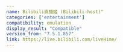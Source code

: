 ```yaml
---
name: Bilibili直播姬 (Bilibili-host)"
categories: ['entertainment']
compatibility: emulation
display_result: "Compatible"
version_from: "7.5.1.857"
link: https://live.bilibili.com/liveHime/
---
```

